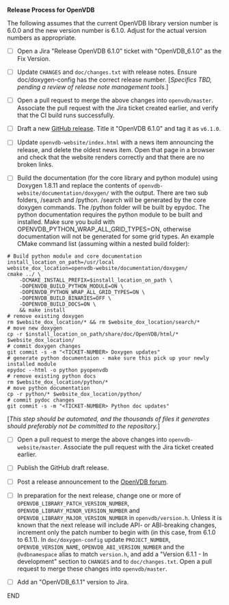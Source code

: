 **Release Process for OpenVDB**

The following assumes that the current OpenVDB library version number is 6.0.0 and the new version number is 6.1.0. Adjust for the actual version numbers as appropriate.

- [ ] Open a Jira "Release OpenVDB 6.1.0" ticket with "OpenVDB_6.1.0" as the Fix Version.
- [ ] Update `CHANGES` and `doc/changes.txt` with release notes. Ensure doc/doxygen-config has the correct release number.  [_Specifics TBD, pending a review of release note management tools._]
- [ ] Open a pull request to merge the above changes into `openvdb/master`.  Associate the pull request with the Jira ticket created earlier, and verify that the CI build runs successfully.
- [ ] Draft a new [GitHub release](https://github.com/AcademySoftwareFoundation/openvdb/releases). Title it "OpenVDB 6.1.0" and tag it as `v6.1.0`.

- [ ] Update `openvdb-website/index.html` with a news item announcing the release, and delete the oldest news item.  Open that page in a browser and check that the website renders correctly and that there are no broken links.
- [ ] Build the documentation (for the core library and python module) using Doxygen 1.8.11 and replace the contents of `openvdb-website/documentation/doxygen/` with the output. There are two sub folders, /search and /python. /search will be generated by the core doxygen commands. The /python folder will be built by epydoc. The python documentation requires the python module to be built and installed. Make sure you build with OPENVDB_PYTHON_WRAP_ALL_GRID_TYPES=ON, otherwise documentation will not be generated for some grid types. An example CMake command list (assuming within a nested build folder):

```shell
# Build python module and core documentation
install_location_on_path=/usr/local
website_dox_location=openvdb-website/documentation/doxygen/
cmake ../ \
    -DCMAKE_INSTALL_PREFIX=$install_location_on_path \
    -DOPENVDB_BUILD_PYTHON_MODULE=ON \
    -DOPENVDB_PYTHON_WRAP_ALL_GRID_TYPES=ON \
    -DOPENVDB_BUILD_BINARIES=OFF \
    -DOPENVDB_BUILD_DOCS=ON \
    && make install
# remove existing doxygen
rm $website_dox_location/* && rm $website_dox_location/search/*
# move new doxygen
cp -r $install_location_on_path/share/doc/OpenVDB/html/* $website_dox_location/
# commit doxygen changes
git commit -s -m "<TICKET-NUMBER> Doxygen updates"
# generate python documentaion - make sure this pick up your newly installed module
epydoc --html -o python pyopenvdb
# remove existing python docs
rm $website_dox_location/python/*
# move python documentation
cp -r python/* $website_dox_location/python/
# commit pydoc changes
git commit -s -m "<TICKET-NUMBER> Python doc updates"
```

[_This step should be automated, and the thousands of files it generates should preferably not be committed to the repository._]

- [ ] Open a pull request to merge the above changes into `openvdb-website/master`.  Associate the pull request with the Jira ticket created earlier.
- [ ] Publish the GitHub draft release.
- [ ] Post a release announcement to the [OpenVDB forum](https://groups.google.com/forum/#!forum/openvdb-forum).

- [ ] In preparation for the next release, change one or more of `OPENVDB_LIBRARY_PATCH_VERSION_NUMBER`, `OPENVDB_LIBRARY_MINOR_VERSION_NUMBER` and `OPENVDB_LIBRARY_MAJOR_VERSION_NUMBER` in `openvdb/version.h`.  Unless it is known that the next release will include API- or ABI-breaking changes, increment only the patch number to begin with (in this case, from 6.1.0 to 6.1.1).  In `doc/doxygen-config` update `PROJECT_NUMBER`, `OPENVDB_VERSION_NAME`, `OPENVDB_ABI_VERSION_NUMBER` and the `@vdbnamespace` alias to match `version.h`, and add a "Version 6.1.1 - In development" section to `CHANGES` and to `doc/changes.txt`.  Open a pull request to merge these changes into `openvdb/master`.
- [ ] Add an "OpenVDB_6.1.1" version to Jira.

END

